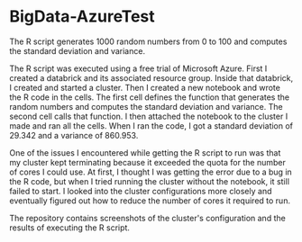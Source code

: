 # BigData-AzureTest

The R script generates 1000 random numbers from 0 to 100 and computes the standard deviation and variance.

The R script was executed using a free trial of Microsoft Azure.
First I created a databrick and its associated resource group. Inside that databrick, I created and started a cluster. Then I created a new notebook and wrote the R code in the cells. The first cell defines the function that generates the random numbers and computes the standard deviation and variance. The second cell calls that function. I then attached the notebook to the cluster I made and ran all the cells. When I ran the code, I got a standard deviation of 29.342 and a variance of 860.953.

One of the issues I encountered while getting the R script to run was that my cluster kept terminating because it exceeded the quota for the number of cores I could use. At first, I thought I was getting the error due to a bug in the R code, but when I tried running the cluster without the notebook, it still failed to start. I looked into the cluster configurations more closely and eventually figured out how to reduce the number of cores it required to run.

The repository contains screenshots of the cluster's configuration and the results of executing the R script.
